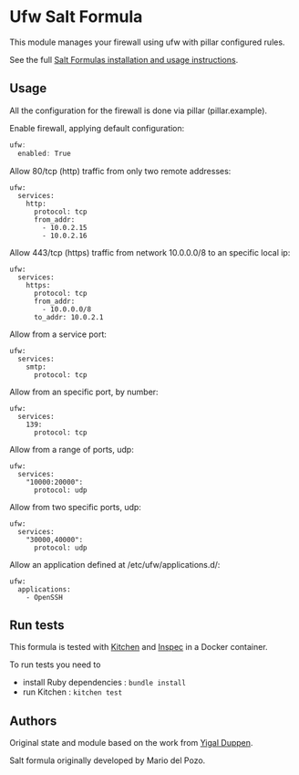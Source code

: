 # Ufw Salt Formula

This module manages your firewall using ufw with pillar configured rules.

See the full [Salt Formulas installation and usage instructions](http://docs.saltstack.com/topics/development/conventions/formulas.html).

## Usage

All the configuration for the firewall is done via pillar (pillar.example).

Enable firewall, applying default configuration:
```javascript
ufw:
  enabled: True
```

Allow 80/tcp (http) traffic from only two remote addresses:
```
ufw:
  services:
    http:
      protocol: tcp
      from_addr:
        - 10.0.2.15
        - 10.0.2.16
```

Allow 443/tcp (https) traffic from network 10.0.0.0/8 to an specific local ip:
```
ufw:
  services:
    https:
      protocol: tcp
      from_addr:
        - 10.0.0.0/8
      to_addr: 10.0.2.1
```

Allow from a service port:
```
ufw:
  services:
    smtp:
      protocol: tcp
```

Allow from an specific port, by number:
```
ufw:
  services:
    139:
      protocol: tcp
```

Allow from a range of ports, udp:
```
ufw:
  services:
    "10000:20000":
      protocol: udp
```

Allow from two specific ports, udp:
```
ufw:
  services:
    "30000,40000":
      protocol: udp
```

Allow an application defined at /etc/ufw/applications.d/:
```
ufw:
  applications:
    - OpenSSH
```

## Run tests

This formula is tested with [Kitchen](https://kitchen.ci/) and [Inspec](https://www.inspec.io/) in a Docker container.

To run tests you need to

* install Ruby dependencies : `bundle install`
* run Kitchen : `kitchen test`

## Authors

Original state and module based on the work from [Yigal Duppen](https://github.com/publysher/infra-example-nginx/tree/develop).

Salt formula originally developed by Mario del Pozo.

